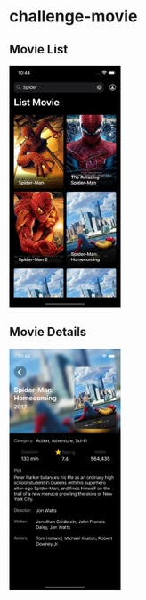 # challenge-movie

## Movie List ##
<img src="https://raw.githubusercontent.com/thanhnv58it/challenge-movie/main/Screenshots/movie_list.png" width="200">

## Movie Details ##
<img src="https://raw.githubusercontent.com/thanhnv58it/challenge-movie/main/Screenshots/movie_details.png" width="200">

